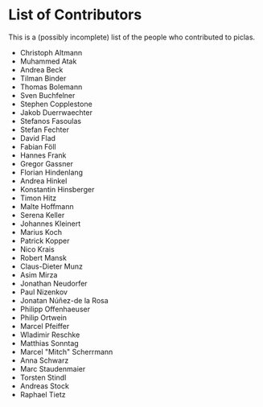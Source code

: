 # List of Contributors

This is a (possibly incomplete) list of the people who contributed to piclas.

* Christoph Altmann
* Muhammed Atak
* Andrea Beck
* Tilman Binder
* Thomas Bolemann
* Sven Buchfelner
* Stephen Copplestone
* Jakob Duerrwaechter
* Stefanos Fasoulas
* Stefan Fechter
* David Flad
* Fabian Föll
* Hannes Frank
* Gregor Gassner
* Florian Hindenlang
* Andrea Hinkel
* Konstantin Hinsberger
* Timon Hitz
* Malte Hoffmann
* Serena Keller
* Johannes Kleinert
* Marius Koch
* Patrick Kopper
* Nico Krais
* Robert Mansk
* Claus-Dieter Munz
* Asim Mirza
* Jonathan Neudorfer
* Paul Nizenkov
* Jonatan Núñez-de la Rosa
* Philipp Offenhaeuser
* Philip Ortwein
* Marcel Pfeiffer
* Wladimir Reschke
* Matthias Sonntag
* Marcel "Mitch" Scherrmann
* Anna Schwarz
* Marc Staudenmaier
* Torsten Stindl
* Andreas Stock
* Raphael Tietz
